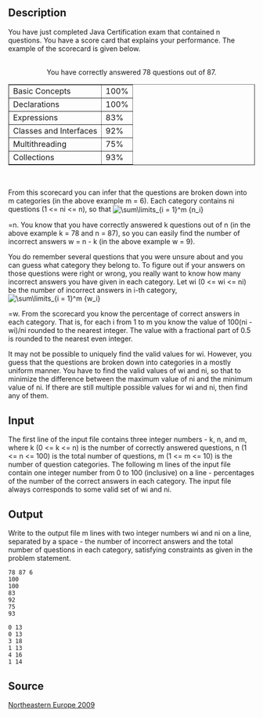 <h2>Description</h2><p>You have just completed Java Certification exam that contained n questions. You have a score card that explains your performance. The example of the scorecard is given below.
</p><center>
<br>You have correctly answered 78 questions out of 87.
<br><table border="1"><tbody><tr><td>Basic Concepts</td><td>100%</td></tr><tr><td>Declarations</td><td>100%</td></tr><tr><td>Expressions</td><td>83%</td></tr><tr><td>Classes and Interfaces</td><td>92%</td></tr><tr><td>Multithreading</td><td>75%</td></tr><tr><td>Collections</td><td>93%</td></tr></tbody></table>
<br></center><p>
</p>From this scorecard you can infer that the questions are broken down into m categories (in the above example m = 6). Each category contains ni questions (1 &lt;= ni &lt;= n), so that <img src="formula?tex=%5Csum%5Climits_%7Bi+%3D+1%7D%5Em+%7Bn_i%7D" alt="\sum\limits_{i = 1}^m {n_i}" align="absmiddle"><p>=n. You know that you have correctly answered k questions out of n (in the above example k = 78 and n = 87), so you can easily find the number of incorrect answers w = n - k (in the above example w = 9).
</p>You do remember several questions that you were unsure about and you can guess what category they belong to. To figure out if your answers on those questions were right or wrong, you really want to know how many incorrect answers you have given in each category.
Let wi (0 &lt;= wi &lt;= ni) be the number of incorrect answers in i-th category, <img src="formula?tex=%5Csum%5Climits_%7Bi+%3D+1%7D%5Em+%7Bw_i%7D" alt="\sum\limits_{i = 1}^m {w_i}" align="absmiddle"><p>=w. From the scorecard you know the percentage of correct answers in each category. That is, for each i from 1 to m you know the value of 100(ni - wi)/ni rounded to the nearest integer. The value with a fractional part of 0.5 is rounded to the nearest even integer.
</p>It may not be possible to uniquely find the valid values for wi. However, you guess that the questions are broken down into categories in a mostly uniform manner. You have to find the valid values of wi and ni, so that to minimize the difference between the maximum value of ni and the minimum value of ni. If there are still multiple possible values for wi and ni, then find any of them.<h2>Input</h2><p>The first line of the input file contains three integer numbers - k, n, and m, where k (0 &lt;= k &lt;= n) is the number of correctly answered questions, n (1 &lt;= n &lt;= 100) is the total number of questions, m (1 &lt;= m &lt;= 10) is the number of question categories. The following m lines of the input file contain one integer number from 0 to 100 (inclusive) on a line - percentages of the number of the correct answers in each category. The input file always corresponds to some valid set of wi and ni.</p><h2>Output</h2><p>Write to the output file m lines with two integer numbers wi and ni on a line, separated by a space - the number of incorrect answers and the total number of questions in each category, satisfying constraints as given in the problem statement.</p><pre><code class="language-input1">78 87 6
100
100
83
92
75
93</code></pre><pre><code class="language-output1">0 13
0 13
3 18
1 13
4 16
1 14</code></pre><h2>Source</h2><a href="searchproblem?field=source&amp;key=Northeastern+Europe+2009">Northeastern Europe 2009</a>